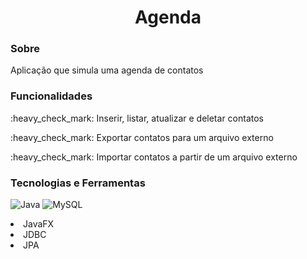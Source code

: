 <h1 align="center">Agenda</h1>

<h3>Sobre</h3>
<p>Aplicação que simula uma agenda de contatos</p>

<h3>Funcionalidades</h3>
<p>:heavy_check_mark: Inserir, listar, atualizar e deletar contatos</p>
<p>:heavy_check_mark: Exportar contatos para um arquivo externo</p>
<p>:heavy_check_mark: Importar contatos a partir de um arquivo externo</p>

<h3>Tecnologias e Ferramentas</h3>

![Java](https://img.shields.io/badge/java-%23ED8B00.svg?style=for-the-badge&logo=java&logoColor=white)
![MySQL](https://img.shields.io/badge/mysql-%2300f.svg?style=for-the-badge&logo=mysql&logoColor=white)

<li>JavaFX</li>
<li>JDBC</li>
<li>JPA</li>
